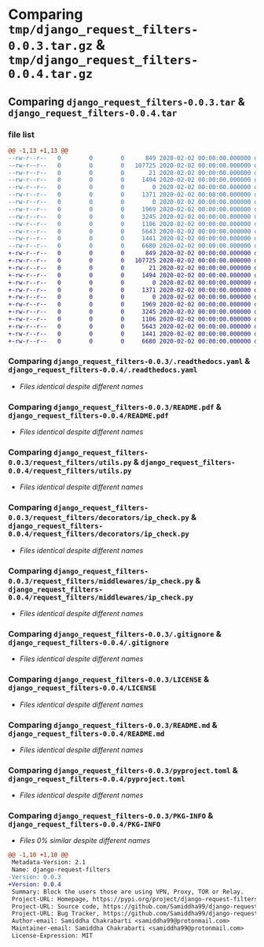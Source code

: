 # Comparing `tmp/django_request_filters-0.0.3.tar.gz` & `tmp/django_request_filters-0.0.4.tar.gz`

## Comparing `django_request_filters-0.0.3.tar` & `django_request_filters-0.0.4.tar`

### file list

```diff
@@ -1,13 +1,13 @@
--rw-r--r--   0        0        0      849 2020-02-02 00:00:00.000000 django_request_filters-0.0.3/.readthedocs.yaml
--rw-r--r--   0        0        0   107725 2020-02-02 00:00:00.000000 django_request_filters-0.0.3/README.pdf
--rw-r--r--   0        0        0       21 2020-02-02 00:00:00.000000 django_request_filters-0.0.3/request_filters/__init__.py
--rw-r--r--   0        0        0     1494 2020-02-02 00:00:00.000000 django_request_filters-0.0.3/request_filters/utils.py
--rw-r--r--   0        0        0        0 2020-02-02 00:00:00.000000 django_request_filters-0.0.3/request_filters/decorators/__init__.py
--rw-r--r--   0        0        0     1371 2020-02-02 00:00:00.000000 django_request_filters-0.0.3/request_filters/decorators/ip_check.py
--rw-r--r--   0        0        0        0 2020-02-02 00:00:00.000000 django_request_filters-0.0.3/request_filters/middlewares/__init__.py
--rw-r--r--   0        0        0     1969 2020-02-02 00:00:00.000000 django_request_filters-0.0.3/request_filters/middlewares/ip_check.py
--rw-r--r--   0        0        0     3245 2020-02-02 00:00:00.000000 django_request_filters-0.0.3/.gitignore
--rw-r--r--   0        0        0     1106 2020-02-02 00:00:00.000000 django_request_filters-0.0.3/LICENSE
--rw-r--r--   0        0        0     5643 2020-02-02 00:00:00.000000 django_request_filters-0.0.3/README.md
--rw-r--r--   0        0        0     1441 2020-02-02 00:00:00.000000 django_request_filters-0.0.3/pyproject.toml
--rw-r--r--   0        0        0     6680 2020-02-02 00:00:00.000000 django_request_filters-0.0.3/PKG-INFO
+-rw-r--r--   0        0        0      849 2020-02-02 00:00:00.000000 django_request_filters-0.0.4/.readthedocs.yaml
+-rw-r--r--   0        0        0   107725 2020-02-02 00:00:00.000000 django_request_filters-0.0.4/README.pdf
+-rw-r--r--   0        0        0       21 2020-02-02 00:00:00.000000 django_request_filters-0.0.4/request_filters/__init__.py
+-rw-r--r--   0        0        0     1494 2020-02-02 00:00:00.000000 django_request_filters-0.0.4/request_filters/utils.py
+-rw-r--r--   0        0        0        0 2020-02-02 00:00:00.000000 django_request_filters-0.0.4/request_filters/decorators/__init__.py
+-rw-r--r--   0        0        0     1371 2020-02-02 00:00:00.000000 django_request_filters-0.0.4/request_filters/decorators/ip_check.py
+-rw-r--r--   0        0        0        0 2020-02-02 00:00:00.000000 django_request_filters-0.0.4/request_filters/middlewares/__init__.py
+-rw-r--r--   0        0        0     1969 2020-02-02 00:00:00.000000 django_request_filters-0.0.4/request_filters/middlewares/ip_check.py
+-rw-r--r--   0        0        0     3245 2020-02-02 00:00:00.000000 django_request_filters-0.0.4/.gitignore
+-rw-r--r--   0        0        0     1106 2020-02-02 00:00:00.000000 django_request_filters-0.0.4/LICENSE
+-rw-r--r--   0        0        0     5643 2020-02-02 00:00:00.000000 django_request_filters-0.0.4/README.md
+-rw-r--r--   0        0        0     1441 2020-02-02 00:00:00.000000 django_request_filters-0.0.4/pyproject.toml
+-rw-r--r--   0        0        0     6680 2020-02-02 00:00:00.000000 django_request_filters-0.0.4/PKG-INFO
```

### Comparing `django_request_filters-0.0.3/.readthedocs.yaml` & `django_request_filters-0.0.4/.readthedocs.yaml`

 * *Files identical despite different names*

### Comparing `django_request_filters-0.0.3/README.pdf` & `django_request_filters-0.0.4/README.pdf`

 * *Files identical despite different names*

### Comparing `django_request_filters-0.0.3/request_filters/utils.py` & `django_request_filters-0.0.4/request_filters/utils.py`

 * *Files identical despite different names*

### Comparing `django_request_filters-0.0.3/request_filters/decorators/ip_check.py` & `django_request_filters-0.0.4/request_filters/decorators/ip_check.py`

 * *Files identical despite different names*

### Comparing `django_request_filters-0.0.3/request_filters/middlewares/ip_check.py` & `django_request_filters-0.0.4/request_filters/middlewares/ip_check.py`

 * *Files identical despite different names*

### Comparing `django_request_filters-0.0.3/.gitignore` & `django_request_filters-0.0.4/.gitignore`

 * *Files identical despite different names*

### Comparing `django_request_filters-0.0.3/LICENSE` & `django_request_filters-0.0.4/LICENSE`

 * *Files identical despite different names*

### Comparing `django_request_filters-0.0.3/README.md` & `django_request_filters-0.0.4/README.md`

 * *Files identical despite different names*

### Comparing `django_request_filters-0.0.3/pyproject.toml` & `django_request_filters-0.0.4/pyproject.toml`

 * *Files identical despite different names*

### Comparing `django_request_filters-0.0.3/PKG-INFO` & `django_request_filters-0.0.4/PKG-INFO`

 * *Files 0% similar despite different names*

```diff
@@ -1,10 +1,10 @@
 Metadata-Version: 2.1
 Name: django-request-filters
-Version: 0.0.3
+Version: 0.0.4
 Summary: Block the users those are using VPN, Proxy, TOR or Relay.
 Project-URL: Homepage, https://pypi.org/project/django-request-filters
 Project-URL: Source code, https://github.com/Samiddha99/django-request-filters
 Project-URL: Bug Tracker, https://github.com/Samiddha99/django-request-filters/issues
 Author-email: Samiddha Chakrabarti <samiddha99@protonmail.com>
 Maintainer-email: Samiddha Chakrabarti <samiddha99@protonmail.com>
 License-Expression: MIT
```

